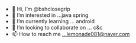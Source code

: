 - 👋 Hi, I’m @bshclosegrip
- 👀 I’m interested in ...java spring
- 🌱 I’m currently learning ... android
- 💞️ I’m looking to collaborate on ... c&c
- 📫 How to reach me ...lemonade081@naver.com

<!---
bshclosegrip/bshclosegrip is a ✨ special ✨ repository because its `README.md` (this file) appears on your GitHub profile.
You can click the Preview link to take a look at your changes.
--->
